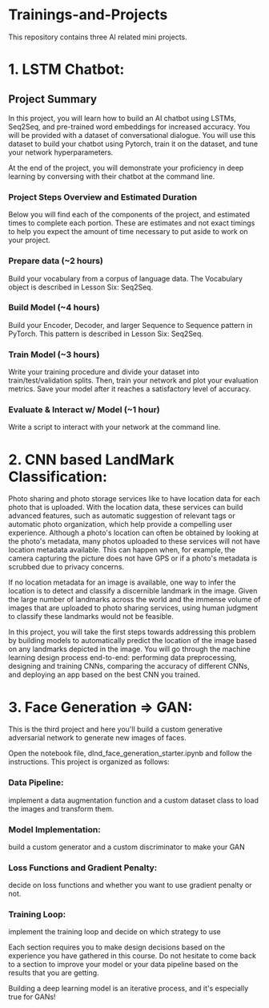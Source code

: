 # Trainings-and-Projects
This repository contains three AI related mini projects.

# 1. LSTM Chatbot:
## Project Summary
In this project, you will learn how to build an AI chatbot using LSTMs, Seq2Seq, and pre-trained word embeddings for increased accuracy. You will be provided with a dataset of conversational dialogue. You will use this dataset to build your chatbot using Pytorch, train it on the dataset, and tune your network hyperparameters.

At the end of the project, you will demonstrate your proficiency in deep learning by conversing with their chatbot at the command line.

### Project Steps Overview and Estimated Duration

Below you will find each of the components of the project, and estimated times to complete each portion. These are estimates and not exact timings to help you expect the amount of time necessary to put aside to work on your project.

### Prepare data (~2 hours)

Build your vocabulary from a corpus of language data. The Vocabulary object is described in Lesson Six: Seq2Seq.

### Build Model (~4 hours)

Build your Encoder, Decoder, and larger Sequence to Sequence pattern in PyTorch. This pattern is described in Lesson Six: Seq2Seq.

### Train Model (~3 hours)

Write your training procedure and divide your dataset into train/test/validation splits. Then, train your network and plot your evaluation metrics. Save your model after it reaches a satisfactory level of accuracy.

### Evaluate & Interact w/ Model (~1 hour)

Write a script to interact with your network at the command line.

# 2. CNN based LandMark Classification:

Photo sharing and photo storage services like to have location data for each photo that is uploaded. With the location data, these services can build advanced features, such as automatic suggestion of relevant tags or automatic photo organization, which help provide a compelling user experience. Although a photo's location can often be obtained by looking at the photo's metadata, many photos uploaded to these services will not have location metadata available. This can happen when, for example, the camera capturing the picture does not have GPS or if a photo's metadata is scrubbed due to privacy concerns.

If no location metadata for an image is available, one way to infer the location is to detect and classify a discernible landmark in the image. Given the large number of landmarks across the world and the immense volume of images that are uploaded to photo sharing services, using human judgment to classify these landmarks would not be feasible.

In this project, you will take the first steps towards addressing this problem by building models to automatically predict the location of the image based on any landmarks depicted in the image. You will go through the machine learning design process end-to-end: performing data preprocessing, designing and training CNNs, comparing the accuracy of different CNNs, and deploying an app based on the best CNN you trained.

# 3. Face Generation => GAN:
This is the third project and here you'll build a custom generative adversarial network to generate new images of faces.

Open the notebook file, dlnd_face_generation_starter.ipynb and follow the instructions. This project is organized as follows:

### Data Pipeline: 
implement a data augmentation function and a custom dataset class to load the images and transform them.
### Model Implementation: 
build a custom generator and a custom discriminator to make your GAN
### Loss Functions and Gradient Penalty: 
decide on loss functions and whether you want to use gradient penalty or not.
### Training Loop: 
implement the training loop and decide on which strategy to use

Each section requires you to make design decisions based on the experience you have gathered in this course. Do not hesitate to come back to a section to improve your model or your data pipeline based on the results that you are getting.

Building a deep learning model is an iterative process, and it's especially true for GANs!
